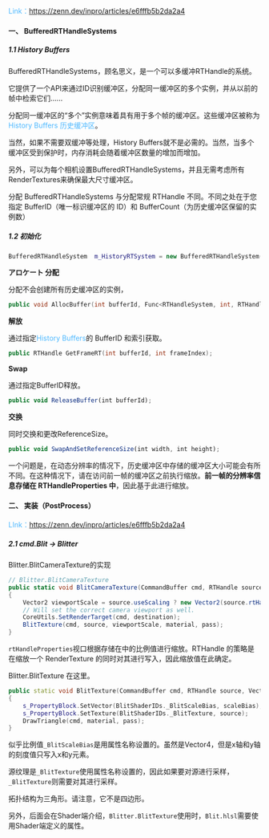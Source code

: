 <font color=#4db8ff>Link：</font>https://zenn.dev/inpro/articles/e6fffb5b2da2a4

#### 一、 BufferedRTHandleSystems

##### 1.1 History Buffers

BufferedRTHandleSystems，顾名思义，是一个可以多缓冲RTHandle的系统。

它提供了一个API来通过ID识别缓冲区，分配同一缓冲区的多个实例，并从以前的帧中检索它们......

分配同一缓冲区的“多个”实例意味着具有用于多个帧的缓冲区。这些缓冲区被称为<font color=#4db8ff>History Buffers 历史缓冲区</font>。

当然，如果不需要双缓冲等处理，History Buffers就不是必需的。当然，当多个缓冲区受到保护时，内存消耗会随着缓冲区数量的增加而增加。

另外，可以为每个相机设置BufferedRTHandleSystems，并且无需考虑所有RenderTextures来确保最大尺寸缓冲区。

分配 BufferedRTHandleSystems 与分配常规 RTHandle 不同。不同之处在于您指定 BufferID（唯一标识缓冲区的 ID）和 BufferCount（为历史缓冲区保留的实例数）

##### 1.2 **初始化**

```c++
BufferedRTHandleSystem  m_HistoryRTSystem = new BufferedRTHandleSystem()
```

**アロケート 分配**

分配不会创建所有历史缓冲区的实例，

```c++
public void AllocBuffer(int bufferId, Func<RTHandleSystem, int, RTHandle> allocator, int bufferCount);
```

**解放**

通过指定<font color=#4db8ff>History Buffers</font>的 BufferID 和索引获取。

```c++
public RTHandle GetFrameRT(int bufferId, int frameIndex);
```

**Swap**

通过指定BufferID释放。

```jsx
public void ReleaseBuffer(int bufferId);
```

**交换**

同时交换和更改ReferenceSize。

```jsx
public void SwapAndSetReferenceSize(int width, int height);
```

一个问题是，在动态分辨率的情况下，历史缓冲区中存储的缓冲区大小可能会有所不同。在这种情况下，请在访问前一帧的缓冲区之前执行缩放。**前一帧的分辨率信息存储在 RTHandleProperties 中**，因此基于此进行缩放。

#### 二、 実装（PostProcess）

<font color=#4db8ff>LInk：</font>https://zenn.dev/inpro/articles/e6fffb5b2da2a4

##### 2.1 cmd.Blit → Blitter

Blitter.BlitCameraTexture的实现

```c#
// Blitter.BlitCameraTexture
public static void BlitCameraTexture(CommandBuffer cmd, RTHandle source, RTHandle destination, Material material, int pass)
{
    Vector2 viewportScale = source.useScaling ? new Vector2(source.rtHandleProperties.rtHandleScale.x, source.rtHandleProperties.rtHandleScale.y) : Vector2.one;
    // Will set the correct camera viewport as well.
    CoreUtils.SetRenderTarget(cmd, destination);
    BlitTexture(cmd, source, viewportScale, material, pass);
}
```

`rtHandleProperties`视口根据存储在中的比例值进行缩放。RTHandle 的策略是在缩放一个 RenderTexture 的同时对其进行写入，因此缩放值在此确定。

Blitter.BlitTexture 在这里。

```c++
public static void BlitTexture(CommandBuffer cmd, RTHandle source, Vector4 scaleBias, Material material, int pass)
{
    s_PropertyBlock.SetVector(BlitShaderIDs._BlitScaleBias, scaleBias);
    s_PropertyBlock.SetTexture(BlitShaderIDs._BlitTexture, source);
    DrawTriangle(cmd, material, pass);
}
```

似乎比例值`_BlitScaleBias`是用属性名称设置的。虽然是Vector4，但是x轴和y轴的刻度值只写入x和y元素。

源纹理是`_BlitTexture`使用属性名称设置的，因此如果要对源进行采样，`_BlitTexture`则需要对其进行采样。

拓扑结构为三角形。请注意，它不是四边形。

另外，后面会在Shader端介绍，`Blitter.BlitTexture`使用时，`Blit.hlsl`需要使用Shader端定义的属性。